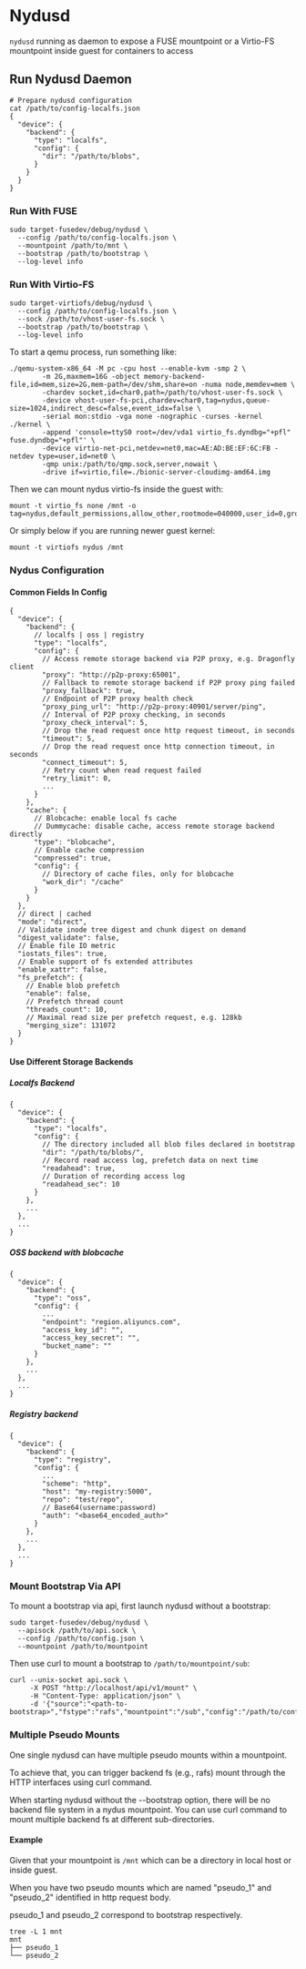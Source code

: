 # Nydusd

`nydusd` running as daemon to expose a FUSE mountpoint or a Virtio-FS mountpoint inside guest for containers to access

## Run Nydusd Daemon

``` shell
# Prepare nydusd configuration
cat /path/to/config-localfs.json
{
  "device": {
    "backend": {
      "type": "localfs",
      "config": {
        "dir": "/path/to/blobs",
      }
    }
  }
}
```

### Run With FUSE

``` shell
sudo target-fusedev/debug/nydusd \
  --config /path/to/config-localfs.json \
  --mountpoint /path/to/mnt \
  --bootstrap /path/to/bootstrap \
  --log-level info
```

### Run With Virtio-FS

``` shell
sudo target-virtiofs/debug/nydusd \
  --config /path/to/config-localfs.json \
  --sock /path/to/vhost-user-fs.sock \
  --bootstrap /path/to/bootstrap \
  --log-level info
```

To start a qemu process, run something like:

``` shell
./qemu-system-x86_64 -M pc -cpu host --enable-kvm -smp 2 \
        -m 2G,maxmem=16G -object memory-backend-file,id=mem,size=2G,mem-path=/dev/shm,share=on -numa node,memdev=mem \
        -chardev socket,id=char0,path=/path/to/vhost-user-fs.sock \
        -device vhost-user-fs-pci,chardev=char0,tag=nydus,queue-size=1024,indirect_desc=false,event_idx=false \
        -serial mon:stdio -vga none -nographic -curses -kernel ./kernel \
        -append 'console=ttyS0 root=/dev/vda1 virtio_fs.dyndbg="+pfl" fuse.dyndbg="+pfl"' \
        -device virtio-net-pci,netdev=net0,mac=AE:AD:BE:EF:6C:FB -netdev type=user,id=net0 \
        -qmp unix:/path/to/qmp.sock,server,nowait \
        -drive if=virtio,file=./bionic-server-cloudimg-amd64.img
```

Then we can mount nydus virtio-fs inside the guest with:

``` shell
mount -t virtio_fs none /mnt -o tag=nydus,default_permissions,allow_other,rootmode=040000,user_id=0,group_id=0,nodev
```

Or simply below if you are running newer guest kernel:

``` shell
mount -t virtiofs nydus /mnt
```

### Nydus Configuration

#### Common Fields In Config

```
{
  "device": {
    "backend": {
      // localfs | oss | registry
      "type": "localfs",
      "config": {
        // Access remote storage backend via P2P proxy, e.g. Dragonfly client
        "proxy": "http://p2p-proxy:65001",
        // Fallback to remote storage backend if P2P proxy ping failed
        "proxy_fallback": true,
        // Endpoint of P2P proxy health check
        "proxy_ping_url": "http://p2p-proxy:40901/server/ping",
        // Interval of P2P proxy checking, in seconds
        "proxy_check_interval": 5,
        // Drop the read request once http request timeout, in seconds
        "timeout": 5,
        // Drop the read request once http connection timeout, in seconds
        "connect_timeout": 5,
        // Retry count when read request failed
        "retry_limit": 0,
        ...
      }
    },
    "cache": {
      // Blobcache: enable local fs cache
      // Dummycache: disable cache, access remote storage backend directly
      "type": "blobcache",
      // Enable cache compression
      "compressed": true,
      "config": {
        // Directory of cache files, only for blobcache
        "work_dir": "/cache"
      }
    }
  },
  // direct | cached
  "mode": "direct",
  // Validate inode tree digest and chunk digest on demand
  "digest_validate": false,
  // Enable file IO metric
  "iostats_files": true,
  // Enable support of fs extended attributes
  "enable_xattr": false,
  "fs_prefetch": {
    // Enable blob prefetch
    "enable": false,
    // Prefetch thread count
    "threads_count": 10,
    // Maximal read size per prefetch request, e.g. 128kb
    "merging_size": 131072
  }
}
```

#### Use Different Storage Backends

##### Localfs Backend

```
{
  "device": {
    "backend": {
      "type": "localfs",
      "config": {
        // The directory included all blob files declared in bootstrap
        "dir": "/path/to/blobs/",
        // Record read access log, prefetch data on next time
        "readahead": true,
        // Duration of recording access log
        "readahead_sec": 10
      }
    },
    ...
  },
  ...
}
```

##### OSS backend with blobcache

```
{
  "device": {
    "backend": {
      "type": "oss",
      "config": {
        ...
        "endpoint": "region.aliyuncs.com",
        "access_key_id": "",
        "access_key_secret": "",
        "bucket_name": ""
      }
    },
    ...
  },
  ...
}
```

##### Registry backend

```
{
  "device": {
    "backend": {
      "type": "registry",
      "config": {
        ...
        "scheme": "http",
        "host": "my-registry:5000",
        "repo": "test/repo",
        // Base64(username:password)
        "auth": "<base64_encoded_auth>"
      }
    },
    ...
  },
  ...
}
```

### Mount Bootstrap Via API

To mount a bootstrap via api, first launch nydusd without a bootstrap:

``` shell
sudo target-fusedev/debug/nydusd \
  --apisock /path/to/api.sock \
  --config /path/to/config.json \
  --mountpoint /path/to/mountpoint
```

Then use curl to mount a bootstrap to `/path/to/mountpoint/sub`:

``` shell
curl --unix-socket api.sock \
     -X POST "http://localhost/api/v1/mount" \
     -H "Content-Type: application/json" \
     -d '{"source":"<path-to-bootstrap>","fstype":"rafs","mountpoint":"/sub","config":"/path/to/config.json"}'
```

### Multiple Pseudo Mounts

One single nydusd can have multiple pseudo mounts within a mountpoint.

To achieve that, you can trigger backend fs (e.g., rafs) mount through the HTTP interfaces using curl command.

When starting nydusd without the --bootstrap option, there will be no backend file system in a nydus mountpoint. You can use curl command to mount multiple backend fs at different sub-directories.

#### Example

Given that your mountpoint is `/mnt` which can be a directory in local host or inside guest.

When you have two pseudo mounts which are named "pseudo_1" and "pseudo_2" identified in http request body.

pseudo_1 and pseudo_2 correspond to bootstrap respectively.

``` shell
tree -L 1 mnt
mnt
├── pseudo_1
└── pseudo_2
```
